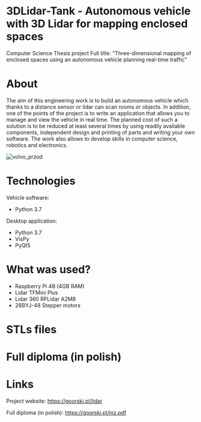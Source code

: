 # 3DLidar-Tank - Autonomous vehicle with 3D Lidar for mapping enclosed spaces
Computer Science Thesis project
Full title: "Three-dimensional mapping of enclosed spaces using an autonomous vehicle planning real-time traffic"

# About
The aim of this engineering work is to build an autonomous vehicle which thanks to a distance sensor or lidar can scan rooms or objects. In addition, one of the points of the project is to write an application that allows you to manage and view the vehicle in real time. The planned cost of such a solution is to be reduced at least several times by using readily available components, independent design and printing of parts and writing your own software. The work also allows to develop skills in computer science, robotics and electronics. 

![volvo_przod](https://user-images.githubusercontent.com/36134475/121767568-32382400-cb59-11eb-997d-c1c551b1079a.png)

# Technologies
Vehicle software:
- Python 3.7

Desktop application:
- Python 3.7
- VisPy
- PyQt5

# What was used?
- Raspberry Pi 4B (4GB RAM)
- Lidar TFMini Plus
- Lidar 360 RPLidar A2M8 
- 28BYJ-48 Stepper motors  

# STLs files

# Full diploma (in polish)


# Links
Project website: https://goorski.pl/lidar

Full diploma (in polish): https://goorski.pl/inz.pdf
